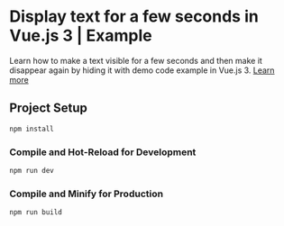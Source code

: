 # Display text for a few seconds in Vue.js 3 | Example

Learn how to make a text visible for a few seconds and then make it disappear again by hiding it with demo code example in Vue.js 3. [Learn more](https://www.nightprogrammer.com/vue-js/display-text-for-a-few-seconds-in-vue-3-example/)

## Project Setup

```sh
npm install
```

### Compile and Hot-Reload for Development

```sh
npm run dev
```

### Compile and Minify for Production

```sh
npm run build
```
